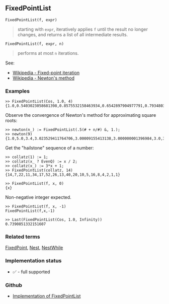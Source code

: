 ## FixedPointList

```
FixedPointList(f, expr)
```

> starting with `expr`, iteratively applies `f` until the result no longer changes, and returns a list of all intermediate results. 

```
FixedPointList(f, expr, n)
```

> performs at most `n` iterations.
 
See:
* [Wikipedia - Fixed-point iteration](https://en.wikipedia.org/wiki/Fixed-point_iteration)
* [Wikipedia - Newton's method](https://en.wikipedia.org/wiki/Newton%27s_method)

### Examples

``` 
>> FixedPointList(Cos, 1.0, 4)   
{1.0,0.5403023058681398,0.8575532158463934,0.6542897904977791,0.7934803587425656} 
```

Observe the convergence of Newton's method for approximating square roots:

```
>> newton(n_) := FixedPointList(.5(# + n/#) &, 1.);   
>> newton(9)   
{1.0,5.0,3.4,3.023529411764706,3.00009155413138,3.000000001396984,3.0,3.0}
```

Get the "hailstone" sequence of a number:

```
>> collatz(1) := 1;   
>> collatz(x_ ? EvenQ) := x / 2;   
>> collatz(x_) := 3*x + 1;   
>> FixedPointList(collatz, 14)   
{14,7,22,11,34,17,52,26,13,40,20,10,5,16,8,4,2,1,1} 
```

```
>> FixedPointList(f, x, 0)   
{x}  
```

Non-negative integer expected.

```
>> FixedPointList(f, x, -1)      
FixedPointList(f,x,-1)   
 
>> Last(FixedPointList(Cos, 1.0, Infinity))   
0.7390851332151607  
```

### Related terms 
[FixedPoint](FixedPoint.md), [Nest](Nest.md), [NestWhile](NestWhile.md)






### Implementation status

* &#x2705; - full supported

### Github

* [Implementation of FixedPointList](https://github.com/axkr/symja_android_library/blob/master/symja_android_library/matheclipse-core/src/main/java/org/matheclipse/core/builtin/Programming.java#L1008) 
